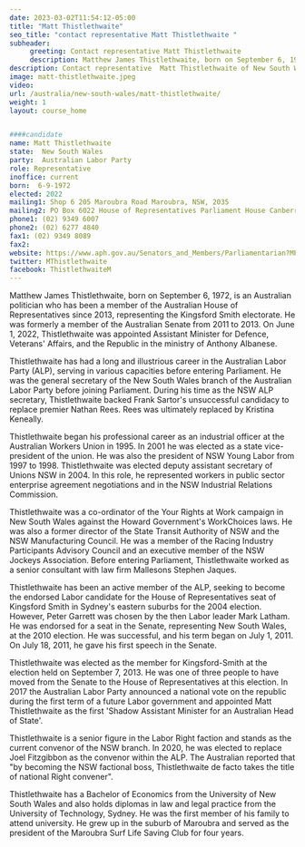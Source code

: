 ```yaml
---
date: 2023-03-02T11:54:12-05:00
title: "Matt Thistlethwaite"
seo_title: "contact representative Matt Thistlethwaite "
subheader:
     greeting: Contact representative Matt Thistlethwaite
     description: Matthew James Thistlethwaite, born on September 6, 1972, is an Australian politician who has been a member of the Australian House of Representatives since 2013, representing the Kingsford Smith electorate.
description: Contact representative  Matt Thistlethwaite of New South Wales. Contact information for  Matt Thistlethwaite includes email address, phone number, and mailing address.
image: matt-thistlethwaite.jpeg
video:
url: /australia/new-south-wales/matt-thistlethwaite/
weight: 1
layout: course_home


####candidate
name: Matt Thistlethwaite
state:	New South Wales
party:	Australian Labor Party
role: Representative
inoffice: current
born:  6-9-1972
elected: 2022
mailing1: Shop 6 205 Maroubra Road Maroubra, NSW, 2035
mailing2: PO Box 6022 House of Representatives Parliament House Canberra ACT 2600
phone1: (02) 9349 6007
phone2: (02) 6277 4840
fax1: (02) 9349 8089
fax2:
website: https://www.aph.gov.au/Senators_and_Members/Parliamentarian?MPID=182468
twitter: MThistlethwaite
facebook: ThistlethwaiteM
---
```


Matthew James Thistlethwaite, born on September 6, 1972, is an Australian politician who has been a member of the Australian House of Representatives since 2013, representing the Kingsford Smith electorate. He was formerly a member of the Australian Senate from 2011 to 2013. On June 1, 2022, Thistlethwaite was appointed Assistant Minister for Defence, Veterans' Affairs, and the Republic in the ministry of Anthony Albanese.

Thistlethwaite has had a long and illustrious career in the Australian Labor Party (ALP), serving in various capacities before entering Parliament. He was the general secretary of the New South Wales branch of the Australian Labor Party before joining Parliament. During his time as the NSW ALP secretary, Thistlethwaite backed Frank Sartor's unsuccessful candidacy to replace premier Nathan Rees. Rees was ultimately replaced by Kristina Keneally.

Thistlethwaite began his professional career as an industrial officer at the Australian Workers Union in 1995. In 2001 he was elected as a state vice-president of the union. He was also the president of NSW Young Labor from 1997 to 1998. Thistlethwaite was elected deputy assistant secretary of Unions NSW in 2004. In this role, he represented workers in public sector enterprise agreement negotiations and in the NSW Industrial Relations Commission.

Thistlethwaite was a co-ordinator of the Your Rights at Work campaign in New South Wales against the Howard Government's WorkChoices laws. He was also a former director of the State Transit Authority of NSW and the NSW Manufacturing Council. He was a member of the Racing Industry Participants Advisory Council and an executive member of the NSW Jockeys Association. Before entering Parliament, Thistlethwaite worked as a senior consultant with law firm Mallesons Stephen Jaques.

Thistlethwaite has been an active member of the ALP, seeking to become the endorsed Labor candidate for the House of Representatives seat of Kingsford Smith in Sydney's eastern suburbs for the 2004 election. However, Peter Garrett was chosen by the then Labor leader Mark Latham. He was endorsed for a seat in the Senate, representing New South Wales, at the 2010 election. He was successful, and his term began on July 1, 2011. On July 18, 2011, he gave his first speech in the Senate.

Thistlethwaite was elected as the member for Kingsford-Smith at the election held on September 7, 2013. He was one of three people to have moved from the Senate to the House of Representatives at this election. In 2017 the Australian Labor Party announced a national vote on the republic during the first term of a future Labor government and appointed Matt Thistlethwaite as the first 'Shadow Assistant Minister for an Australian Head of State'.

Thistlethwaite is a senior figure in the Labor Right faction and stands as the current convenor of the NSW branch. In 2020, he was elected to replace Joel Fitzgibbon as the convenor within the ALP. The Australian reported that "by becoming the NSW factional boss, Thistlethwaite de facto takes the title of national Right convener".

Thistlethwaite has a Bachelor of Economics from the University of New South Wales and also holds diplomas in law and legal practice from the University of Technology, Sydney. He was the first member of his family to attend university. He grew up in the suburb of Maroubra and served as the president of the Maroubra Surf Life Saving Club for four years.